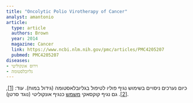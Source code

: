 ```yaml
---
title: "Oncolytic Polio Virotherapy of Cancer"
analyst: amantonio
article:
  type: article
  authors: Brown
  year: 2014
  magazine: Cancer
  link: https://www.ncbi.nlm.nih.gov/pmc/articles/PMC4205207
  pubmed: PMC4205207
diseases:
- וירוס אונקוליטי
- גליובלסטומה
---
```


כיום נערכים ניסויים בשימוש נגיף פוליו לטיפול בגליובלאסטומה (גידול במוח). עוד:
 [[1]](https://www.facebook.com/60minutes/videos/10154163469269395/), [[2]](https://www.cbsnews.com/news/60-minutes-fda-breakthrough-status-duke-university-cancer-therapy/).
גם נגיף קוקסאקי [משמש](https://www.ncbi.nlm.nih.gov/pubmed/28883283) כנגיף אונקוליטי (נוגד סרטן).

